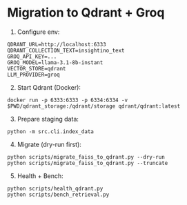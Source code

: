 # Migration to Qdrant + Groq

1) Configure env:
```
QDRANT_URL=http://localhost:6333
QDRANT_COLLECTION_TEXT=insightino_text
GROQ_API_KEY=...
GROQ_MODEL=llama-3.1-8b-instant
VECTOR_STORE=qdrant
LLM_PROVIDER=groq
```

2) Start Qdrant (Docker):
```
docker run -p 6333:6333 -p 6334:6334 -v $PWD/qdrant_storage:/qdrant/storage qdrant/qdrant:latest
```

3) Prepare staging data:
```
python -m src.cli.index_data
```

4) Migrate (dry-run first):
```
python scripts/migrate_faiss_to_qdrant.py --dry-run
python scripts/migrate_faiss_to_qdrant.py --truncate
```

5) Health + Bench:
```
python scripts/health_qdrant.py
python scripts/bench_retrieval.py
```


